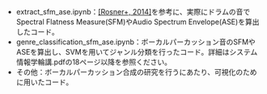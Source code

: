 - extract_sfm_ase.ipynb：[[Rosner+, 2014]](https://journals.pan.pl/Content/101491/PDF/22_paper.pdf)を参考に、実際にドラムの音でSpectral Flatness Measure(SFM)やAudio Spectrum Envelope(ASE)を算出したコード。
- genre_classification_sfm_ase.ipynb：ボーカルパーカッション音のSFMやASEを算出し、SVMを用いてジャンル分類を行ったコード。詳細はシステム情報学輪講.pdfの18ページ以降を参照ください。
- その他：ボーカルパーカッション合成の研究を行うにあたり、可視化のために用いたコード。
